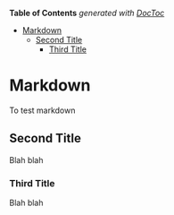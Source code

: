 <!-- START doctoc generated TOC please keep comment here to allow auto update -->
<!-- DON'T EDIT THIS SECTION, INSTEAD RE-RUN doctoc TO UPDATE -->
**Table of Contents**  *generated with [DocToc](https://github.com/thlorenz/doctoc)*

- [Markdown](#markdown)
  - [Second Title](#second-title)
    - [Third Title](#third-title)

<!-- END doctoc generated TOC please keep comment here to allow auto update -->

# Markdown
To test markdown

## Second Title
Blah blah

### Third Title
Blah blah 